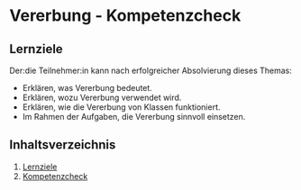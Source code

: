 # Vererbung - Kompetenzcheck

## Lernziele
Der:die Teilnehmer:in kann nach erfolgreicher Absolvierung dieses Themas:
- Erklären, was Vererbung bedeutet.
- Erklären, wozu Vererbung verwendet wird.
- Erklären, wie die Vererbung von Klassen funktioniert.
- Im Rahmen der Aufgaben, die Vererbung sinnvoll einsetzen.

## Inhaltsverzeichnis

1. [Lernziele](README.md)
1. [Kompetenzcheck](content/kompetenzcheck.md)

